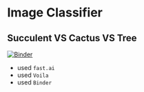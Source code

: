 # Image Classifier
## Succulent VS Cactus VS Tree

[![Binder](https://mybinder.org/badge_logo.svg)](https://mybinder.org/v2/gh/GaEun-KIM/Classifier/HEAD?urlpath=%2Fvoila%2Frender%2Fclassifier.ipynb)

- used `fast.ai`
- used `Voila`
- used `Binder`

